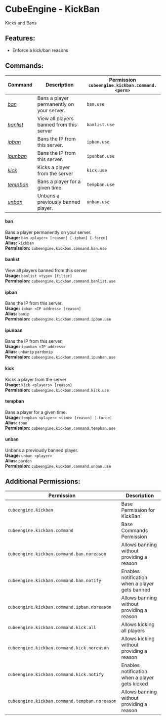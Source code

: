 # CubeEngine - KickBan
Kicks and Bans

## Features:
 - Enforce a kick/ban reasons

## Commands:

| Command | Description | Permission<br>`cubeengine.kickban.command.<perm>` |
| --- | --- | --- |
| [*ban*](#ban) | Bans a player permanently on your server. | `ban.use` |
| [*banlist*](#banlist) | View all players banned from this server | `banlist.use` |
| [*ipban*](#ipban) | Bans the IP from this server. | `ipban.use` |
| [*ipunban*](#ipunban) | Bans the IP from this server. | `ipunban.use` |
| [*kick*](#kick) | Kicks a player from the server | `kick.use` |
| [*tempban*](#tempban) | Bans a player for a given time. | `tempban.use` |
| [*unban*](#unban) | Unbans a previously banned player. | `unban.use` |

#### ban  
Bans a player permanently on your server.  
**Usage:** `ban <player> [reason] [-ipban] [-force]`  
**Alias:** `kickban`  
**Permission:** `cubeengine.kickban.command.ban.use`  
  

#### banlist  
View all players banned from this server  
**Usage:** `banlist <type> [filter]`  
**Permission:** `cubeengine.kickban.command.banlist.use`  
  

#### ipban  
Bans the IP from this server.  
**Usage:** `ipban <IP address> [reason]`  
**Alias:** `banip`  
**Permission:** `cubeengine.kickban.command.ipban.use`  
  

#### ipunban  
Bans the IP from this server.  
**Usage:** `ipunban <IP address>`  
**Alias:** `unbanip` `pardonip`  
**Permission:** `cubeengine.kickban.command.ipunban.use`  
  

#### kick  
Kicks a player from the server  
**Usage:** `kick <players> [reason]`  
**Permission:** `cubeengine.kickban.command.kick.use`  
  

#### tempban  
Bans a player for a given time.  
**Usage:** `tempban <player> <time> [reason] [-force]`  
**Alias:** `tban`  
**Permission:** `cubeengine.kickban.command.tempban.use`  
  

#### unban  
Unbans a previously banned player.  
**Usage:** `unban <player>`  
**Alias:** `pardon`  
**Permission:** `cubeengine.kickban.command.unban.use`  
  

## Additional Permissions:

| Permission | Description |
| --- | --- |
| `cubeengine.kickban` | Base Permission for KickBan |
| `cubeengine.kickban.command` | Base Commands Permission |
| `cubeengine.kickban.command.ban.noreason` | Allows banning without providing a reason |
| `cubeengine.kickban.command.ban.notify` | Enables notification when a player gets banned |
| `cubeengine.kickban.command.ipban.noreason` | Allows banning without providing a reason |
| `cubeengine.kickban.command.kick.all` | Allows kicking all players |
| `cubeengine.kickban.command.kick.noreason` | Allows kicking without providing a reason |
| `cubeengine.kickban.command.kick.notify` | Enables notification when a player gets kicked |
| `cubeengine.kickban.command.tempban.noreason` | Allows banning without providing a reason |
